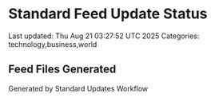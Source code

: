 # Standard Feed Update Status
Last updated: Thu Aug 21 03:27:52 UTC 2025
Categories: technology,business,world

## Feed Files Generated

Generated by Standard Updates Workflow
